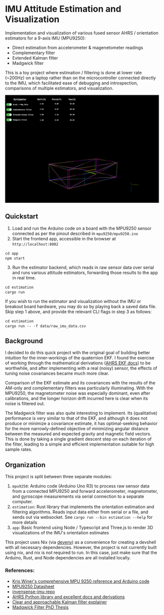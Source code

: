 # IMU Attitude Estimation and Visualization

Implementation and visualization of various fused sensor AHRS / orientation estimators for a 9-axis IMU (MPU9250):
- Direct estimation from accelerometer & magenetometer readings
- Complementary filter
- Extended Kalman filter
- Madgwick filter

This is a toy project where estimation / filtering is done at lower rate (~200Hz) on a laptop rather than on the microcontroller connected directly to the IMU, which facilitated ease of debugging and introspection, comparisons of multiple estimators, and visualization.

![app-ui](assets/app_ui.png)

## Quickstart

1. Load and run the Arduino code on a board with the MPU9250 sensor connected as per the pinout described in `mpu9250/mpu9250.ino`
2. Start the frontend app, accessible in the browser at `http://localhost:8082`
```
cd app
npm start
```
3. Run the estimator backend, which reads in raw sensor data over serial and runs various attitude estimators, forwarding those results to the app in real time.
```
cd estimation
cargo run
```

If you wish to run the estimator and visualization without the IMU or breakout board hardware, you may do so by playing back a saved data file. Skip step 1 above, and provide the relevant CLI flags in step 3 as follows:
```
cd estimation
cargo run -- -f data/raw_imu_data.csv
```

## Background
I decided to do this quick project with the original goal of building better intuition for the inner-workings of the quaternion EKF. I found the exercise of working through the mathematical derivations ([AHRS EKF docs](https://ahrs.readthedocs.io/en/latest/filters/ekf.html)) to be worthwhile, and after implementing with a real (noisy) sensor, the effects of tuning noise covariances became much more clear.

Comparison of the EKF estimate and its covariances with the results of the AM-only and complementary filters was particularly illuminating. With the MPU9250, the magnetometer noise was especially dominant, even after calibrations, and the longer horizon drift incurred here is clear when its noise is filtered out. 

The Madgwick filter was also quite interesting to implement. Its (qualitative) performance is very similar to that of the EKF, and although it does not produce or minimize a covariance estimate, it has optimal-seeking behavior for the more narrowly-defined objective of minimizing angular distance between the measured and expected gravity and magnetic field vectors. This is done by taking a single gradient descent step on each iteration of the filter, leading to a simple and efficient implementation suitable for high sample rates.

## Organization
This project is split between three separate modules:
1. `mpu9250`: Arduino code (Arduino Uno R3) to process raw sensor data from a connected MPU9250 and forward accelerometer, magnetometer, and gyroscope measurements via serial connection to a separate computer.
2. `estimation`: Rust library that implements the orientation estimation and filtering algorithms. Reads input data either from serial or a file, and sends out via websocket. See `cargo run --bin estimation --help` for more details
3. `app`: Basic frontend using Node / Typescript and Three.js to render 3D visualizations of the IMU's orientation estimates


This project uses Nix (via [devenv](https://devenv.sh/)) as a convenience for creating a devshell with all necessary dependencies. However, the project is not currently built using nix, and nix is not required to run. In this case, just make sure that the Arduino, Rust, and Node dependencies are all installed locally.

### References: 

- [Kris Winer's comprehensive MPU 9250 reference and Arduino code](https://github.com/kriswiner/MPU9250)
- [MPU9250 Datasheet](https://invensense.tdk.com/wp-content/uploads/2015/02/PS-MPU-9250A-01-v1.1.pdf)
- [invensense-imu repo](https://github.com/bolderflight/invensense-imu)
- [AHRS Python library and excellent docs and derivations](https://ahrs.readthedocs.io/en/latest/index.html)
- [Clear and approachable Kalman filter explainer](https://www.bzarg.com/p/how-a-kalman-filter-works-in-pictures/)
- [Madgwick Filter PhD Thesis](https://x-io.co.uk/downloads/madgwick-phd-thesis.pdf)

